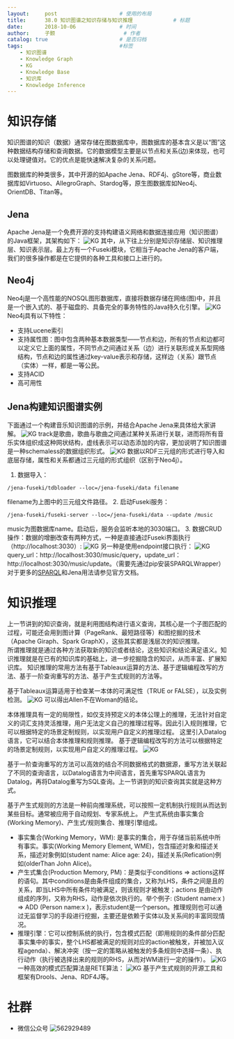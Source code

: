```yaml
---
layout:     post   				    # 使用的布局
title:      38.0 知识图谱之知识存储与知识推理				# 标题 
date:       2018-10-06 				# 时间
author:     子颢 						# 作者
catalog: true 						# 是否归档
tags:								#标签
    - 知识图谱
    - Knowledge Graph
    - KG
    - Knowledge Base
    - 知识库
    - Knowledge Inference
---
```


# 知识存储

知识图谱的知识（数据）通常存储在图数据库中，图数据库的基本含义是以“图”这种数据结构存储和查询数据。它的数据模型主要是以节点和关系(边)来体现，也可以处理键值对。它的优点是能快速解决复杂的关系问题。

图数据库的种类很多，其中开源的如Apache Jena、RDF4j、gStore等，商业数据库如Virtuoso、AllegroGraph、Stardog等，原生图数据库如Neo4j、OrientDB、Titan等。

## Jena

Apache Jena是一个免费开源的支持构建语义网络和数据连接应用（知识图谱）的Java框架，其架构如下：
![KG](/img/KG-14.png)
其中，从下往上分别是知识存储层、知识推理层、知识表示层。最上方有一个Fuseki模块，它相当于Apache Jena的客户端，我们的很多操作都是在它提供的各种工具和接口上进行的。

## Neo4j

Neo4j是一个高性能的NOSQL图形数据库，直接将数据存储在网络(图)中，并且是一个嵌入式的、基于磁盘的、具备完全的事务特性的Java持久化引擎。
![KG](/img/KG-17.png)
Neo4j具有以下特性：
- 支持Lucene索引
- 支持属性图：图中包含两种基本数据类型——节点和边，所有的节点和边都可以定义它上面的属性，不同节点之间通过关系（边）进行关联形成关系型网络结构，节点和边的属性通过key-value表示和存储，这样边（关系）跟节点（实体）一样，都是一等公民。
- 支持ACID
- 高可用性

## Jena构建知识图谱实例

下面通过一个构建音乐知识图谱的示例，并结合Apache Jena来具体给大家讲解。
![KG](/img/KG-12.png)
track是歌曲，歌曲与歌曲之间通过某种关系进行关联，进而将所有音乐实体组织成这种网状结构，虚线表示可以动态添加的内容，更加说明了知识图谱是一种schemaless的数据组织形式。
![KG](/img/KG-13.png)
数据以RDF三元组的形式进行导入和底层存储，属性和关系都通过三元组的形式组织（区别于Neo4j）。
1. 数据导入：
```
/jena-fuseki/tdbloader --loc=/jena-fuseki/data filename
```
filename为上图中的三元组文件路径。
2. 启动Fuseki服务：
```
/jena-fuseki/fuseki-server --loc=/jena-fuseki/data --update /music
```
music为图数据库name。启动后，服务会监听本地的3030端口。
3. 数据CRUD操作：数据的增删改查有两种方式，一种是直接通过Fuseki界面执行（http://localhost:3030）:
![KG](/img/KG-15.png)
另一种是使用endpoint接口执行：
![KG](/img/KG-16.png)
query_url：http://localhost:3030/music/query，update_url：http://localhost:3030/music/update。（需要先通过pip安装SPARQLWrapper）
对于更多的<a href="https://www.w3.org/TR/2013/REC-sparql11-query-20130321/" target="_blank">SPARQL</a>和Jena用法请参见官方文档。

# 知识推理

上一节讲到的知识查询，就是利用图结构进行语义查询，其核心是一个子图匹配的过程，可能还会用到图计算（PageRank、最短路径等）和图挖掘的技术（Apache Giraph、Spark GraphX），这些其实都是浅层次的知识推理。<br>
所谓推理就是通过各种方法获取新的知识或者结论，这些知识和结论满足语义。知识推理就是在已有的知识库的基础上，进一步挖掘隐含的知识，从而丰富、扩展知识库。
知识推理的常用方法有基于Tableaux运算的方法、基于逻辑编程改写的方法、基于一阶查询重写的方法、基于产生式规则的方法等。

基于Tableaux运算适用于检查某一本体的可满足性（TRUE or FALSE），以及实例检测。
![KG](/img/KG-18.png)
可以得出Allen不在Woman的结论。

本体推理具有一定的局限性，如仅支持预定义的本体公理上的推理，无法针对自定义的词汇支持灵活推理，用户无法定义自己的推理过程等。因此引入规则推理，它可以根据特定的场景定制规则，以实现用户自定义的推理过程。
这里引入Datalog语言，它可以结合本体推理和规则推理。
基于逻辑编程改写的方法可以根据特定的场景定制规则，以实现用户自定义的推理过程。
![KG](/img/KG-19.png)

基于一阶查询重写的方法可以高效的结合不同数据格式的数据源，重写方法关联起了不同的查询语言，以Datalog语言为中间语言，首先重写SPARQL语言为Datalog，再将Datalog重写为SQL查询。上一节讲到的知识查询其实就是这种方式。

基于产生式规则的方法是一种前向推理系统，可以按照一定机制执行规则从而达到某些目标。通常被应用于自动规划、专家系统上。
产生式系统由事实集合(Working Memory)、产生式/规则集合、推理引擎组成。
- 事实集合(Working Memory，WM): 是事实的集合，用于存储当前系统中所有事实。事实(Working Memory Element, WME)，包含描述对象和描述关系，描述对象例如(student name: Alice age: 24)，描述关系(Refication)例如(olderThan John Alice)。
- 产生式集合(Production Memory, PM)：是类似于conditions => actions这样的语句。其中conditions是由条件组成的集合，又称为LHS，条件之间是且的关系，即当LHS中所有条件均被满足，则该规则才被触发；actions 是由动作组成的序列，又称为RHS，动作是依次执行的。举个例子: (Student name:x ) => ADD (Person name:x )，表示student是一个person。推理规则也可以通过无监督学习的手段进行挖掘，主要还是依赖于实体以及关系间的丰富同现情况。
- 推理引擎：它可以控制系统的执行，包含模式匹配（即用规则的条件部分匹配事实集中的事实，整个LHS都被满足的规则对应的action被触发，并被加入议程agenda）、解决冲突（按一定的策略从被触发的多条规则中选择一条）、执行动作（执行被选择出来的规则的RHS，从而对WM进行一定的操作）。
![KG](/img/KG-20.png)
一种高效的模式匹配算法是RETE算法：
![KG](/img/KG-21.png)
基于产生式规则的开源工具和框架有Drools、Jena、RDF4J等。

# 社群

- 微信公众号
	![562929489](/img/wxgzh_ewm.png)